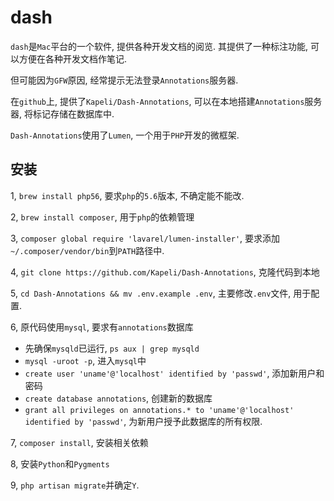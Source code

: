 # dash

`dash`是`Mac`平台的一个软件, 提供各种开发文档的阅览. 其提供了一种标注功能, 可以方便在各种开发文档作笔记.

但可能因为`GFW`原因, 经常提示无法登录`Annotations`服务器.

在`github`上, 提供了`Kapeli/Dash-Annotations`, 可以在本地搭建`Annotations`服务器, 将标记存储在数据库中.

`Dash-Annotations`使用了`Lumen`, 一个用于`PHP`开发的微框架.

## 安装

1, `brew install php56`, 要求`php`的`5.6`版本, 不确定能不能改.

2, `brew install composer`, 用于`php`的依赖管理

3, `composer global require 'lavarel/lumen-installer'`, 要求添加`~/.composer/vendor/bin`到`PATH`路径中.

4, `git clone https://github.com/Kapeli/Dash-Annotations`, 克隆代码到本地

5, `cd Dash-Annotations && mv .env.example .env`, 主要修改`.env`文件, 用于配置.

6, 原代码使用`mysql`, 要求有`annotations`数据库

* 先确保`mysqld`已运行, `ps aux | grep mysqld`
* `mysql -uroot -p`, 进入`mysql`中
* `create user 'uname'@'localhost' identified by 'passwd'`, 添加新用户和密码
* `create database annotations`, 创建新的数据库
* `grant all privileges on annotations.* to 'uname'@'localhost' identified by 'passwd'`, 为新用户授予此数据库的所有权限.

7, `composer install`, 安装相关依赖

8, 安装`Python`和`Pygments`

9, `php artisan migrate`并确定`Y`.
